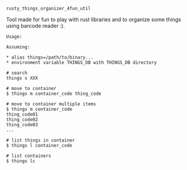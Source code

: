 
`rusty_things_organizer_4fun_util`

Tool made for fun to play with rust libraries and to organize some things using barcode reader :).

```
Usage:

Assuming:

* alias things=/path/to/binary...
* environment variable THINGS_DB with THINGS_DB directory

# search
things s XXX

# move to container
$ things m container_code thing_code

# move to container multiple items
$ things m container_code
thing_code01
thing_code02
thing_code03
...

# list things in container
$ things l container_code

# list containers
$ things lc
```


